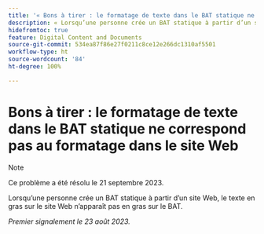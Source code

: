 ```yaml
---
title: '« Bons à tirer : le formatage de texte dans le BAT statique ne correspond pas au formatage dans le site Web »'
description: « Lorsqu’une personne crée un BAT statique à partir d’un site Web, le texte en gras sur le site Web n’apparaît pas en gras sur le BAT. »
hidefromtoc: true
feature: Digital Content and Documents
source-git-commit: 534ea87f86e27f0211c8ce12e266dc1310af5501
workflow-type: ht
source-wordcount: '84'
ht-degree: 100%

---
```



# Bons à tirer : le formatage de texte dans le BAT statique ne correspond pas au formatage dans le site Web

<!--WF, WFP TOCs-->

>[!NOTE]
>
>Ce problème a été résolu le 21 septembre 2023.

Lorsqu’une personne crée un BAT statique à partir d’un site Web, le texte en gras sur le site Web n’apparaît pas en gras sur le BAT.

_Premier signalement le 23 août 2023._

